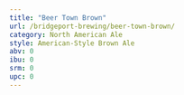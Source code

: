 ```yaml
---
title: "Beer Town Brown"
url: /bridgeport-brewing/beer-town-brown/
category: North American Ale
style: American-Style Brown Ale
abv: 0
ibu: 0
srm: 0
upc: 0
---
```


